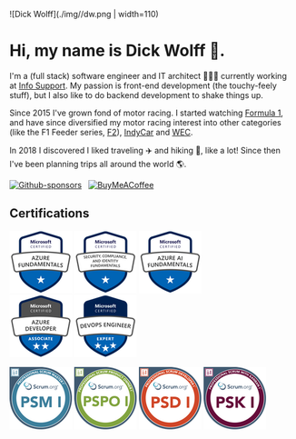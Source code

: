 ![Dick Wolff](./img//dw.png | width=110)

# Hi, my name is Dick Wolff 🐺.

I'm a (full stack) software engineer and IT architect 👨🏻‍💻 currently working at [Info Support](https://infosupport.com). My passion is front-end development (the touchy-feely stuff), but I also like to do backend development to shake things up. 

Since 2015 I've grown fond of motor racing. I started watching [Formula 1](https://formula1.com), and have since diversified my motor racing interest into other categories (like the F1 Feeder series, [F2](https://www.fiaformula2.com)), [IndyCar](https://indycar.com) and [WEC](https://fiawec.com).

In 2018 I discovered I liked traveling ✈️ and hiking 🥾, like a lot! Since then I've been planning trips all around the world 🌎.

[![Github-sponsors](https://img.shields.io/badge/sponsor-30363D?style=for-the-badge&logo=GitHub-Sponsors&logoColor=#EA4AAA)](https://github.com/sponsors/dickwolff) &nbsp;
[![BuyMeACoffee](https://img.shields.io/badge/Buy%20Me%20a%20Coffee-ffdd00?style=for-the-badge&logo=buy-me-a-coffee&logoColor=black)](https://www.buymeacoffee.com/dickw0lff)

## Certifications

[![January 6, 2021](/img/az-900.png)](https://learn.microsoft.com/api/credentials/share/en-us/dickw0lff/C21C3C791CF682D2?sharingId=1A0C846437215B22) [![March 21, 2024](/img/sc-900.png)](https://learn.microsoft.com/api/credentials/share/en-us/dickw0lff/70B6FDDCE06CA0EA?sharingId=1A0C846437215B22) [![March 11, 2024](/img/ai-900.png)](https://learn.microsoft.com/api/credentials/share/en-us/dickw0lff/337411E3DDFC1AA6?sharingId=1A0C846437215B22) \
[![November 14, 2023](/img/az-204.png)](https://learn.microsoft.com/api/credentials/share/en-us/dickw0lff/89D1A34C9E1FF89C?sharingId=1A0C846437215B22) [![January 4, 2024](/img/az-400.png)](https://learn.microsoft.com/api/credentials/share/en-us/dickw0lff/44A43B9FAF16EC49?sharingId=1A0C846437215B22)

[![September 5, 2023](/img/psm1.png)](https://www.credly.com/badges/05720351-9f6f-46c4-bdda-9d0eb6fd4a53/public_url) 
[![September 9, 2023](/img/pspo1.png)](https://www.credly.com/badges/b8a7f76b-46a1-4f20-ba14-1cd704a88438/public_url)
[![November 24, 2023](/img/psd1.png)](https://www.credly.com/badges/5613f069-daa8-4e13-8b3a-1e216f5d2b9b/public_url) 
[![November 30, 2023](/img/psk1.png)](https://www.credly.com/badges/66a8281f-7ab7-44d4-8ee1-69f295b042cc/public_url)


<!--
**dickwolff/dickwolff** is a ✨ _special_ ✨ repository because its `README.md` (this file) appears on your GitHub profile.

Here are some ideas to get you started:

- 🔭 I’m currently working on ...
- 🌱 I’m currently learning ...
- 👯 I’m looking to collaborate on ...
- 🤔 I’m looking for help with ...
- 💬 Ask me about ...
- 📫 How to reach me: ...
- 😄 Pronouns: ...
- ⚡ Fun fact: ...
-->
